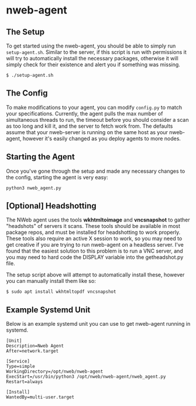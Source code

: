 # nweb-agent

The Setup
------------
To get started using the nweb-agent, you should be able to simply run `setup-agent.sh`. Similar to the server, if this script is run with permissions it will try to automatically install the necessary packages, otherwise it will simply check for their existence and alert you if something was missing.

```
$ ./setup-agent.sh
```


The Config
------------
To make modifications to your agent, you can modify `config.py` to match your specifications. Currently, the agent pulls the max number of simultaneous threads to run, the timeout before you should consider a scan as too long and kill it, and the server to fetch work from. The defaults assume that your nweb-server is running on the same host as your nweb-agent, however it's easily changed as you deploy agents to more nodes.


Starting the Agent
------------
Once you've gone through the setup and made any necessary changes to the config, starting the agent is very easy:

```
python3 nweb_agent.py
```


[Optional] Headshotting
------------

The NWeb agent uses the tools **wkhtmltoimage** and **vncsnapshot** to gather "headshots" of servers it scans.  These tools should be available in most package repos, and must be installed for headshotting to work properly.  These tools also require an active X session to work, so you may need to get creative if you are trying to run nweb-agent on a headless server.  I've found that the easiest solution to this problem is to run a VNC server, and you may need to hard code the DISPLAY variable into the getheadshot.py file.

The setup script above will attempt to automatically install these, however you can manually install them like so:

```
$ sudo apt install wkhtmltopdf vncsnapshot
```


Example Systemd Unit
------------------
Below is an example systemd unit you can use to get nweb-agent running in systemd.

```
[Unit]
Description=Nweb Agent
After=network.target
 
[Service]
Type=simple
WorkingDirectory=/opt/nweb/nweb-agent
ExecStart=/usr/bin/python3 /opt/nweb/nweb-agent/nweb_agent.py
Restart=always

[Install]
WantedBy=multi-user.target
```
